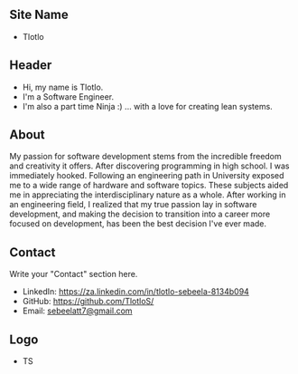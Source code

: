 ## Site Name
- Tlotlo

## Header
- Hi, my name is Tlotlo. 
- I'm a Software Engineer.
- I'm also a part time Ninja :) ... with a love for creating lean systems.

## About
My passion for software development stems from the incredible freedom and creativity it offers. After discovering programming in high school. I was immediately hooked. Following an engineering path in University exposed me to a wide range of hardware and software topics. These subjects aided me in appreciating the interdisciplinary nature as a whole. After working in an engineering field, I realized that my true passion lay in software development, and making the decision to transition into a career more focused on development, has been the best decision I've ever made.
## Contact
Write your "Contact" section here.
- LinkedIn: https://za.linkedin.com/in/tlotlo-sebeela-8134b094
- GitHub: https://github.com/TlotloS/
- Email: sebeelatt7@gmail.com

## Logo
- TS